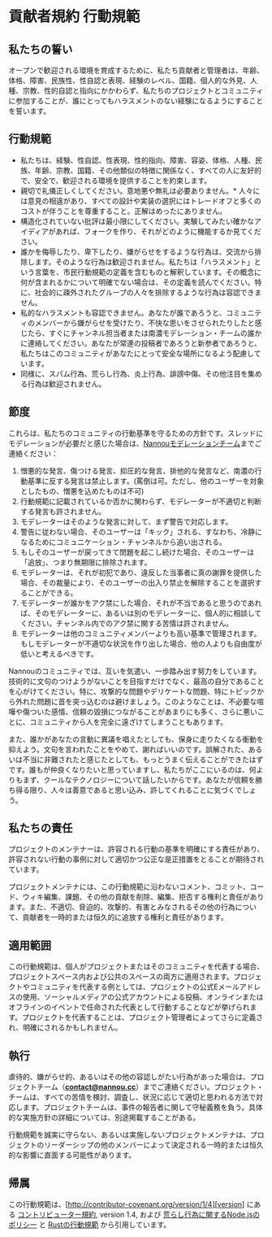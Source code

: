 <!-- # Contributor Covenant Code of Conduct -->
# 貢献者規約 行動規範

<!-- ## Our Pledge -->
## 私たちの誓い

<!-- In the interest of fostering an open and welcoming environment, we as contributors and maintainers pledge to making participation in our project and our community a harassment-free experience for everyone, regardless of age, body size, disability, ethnicity, gender identity and expression, level of experience, nationality, personal appearance, race, religion, or sexual identity and orientation. -->
オープンで歓迎される環境を育成するために、私たち貢献者と管理者は、年齢、体格、障害、民族性、性自認と表現、経験のレベル、国籍、個人的な外見、人種、宗教、性的自認と指向にかかわらず、私たちのプロジェクトとコミュニティに参加することが、誰にとってもハラスメントのない経験になるようにすることを誓います。

<!-- ## Conduct  -->
## 行動規範

<!-- * We are committed to providing a friendly, safe and welcoming environment for all, regardless of level of experience, gender identity and expression, sexual orientation, disability, personal appearance, body size, race, ethnicity, age, religion, nationality, or other similar characteristic.
* Please be kind and courteous. There’s no need to be mean or rude. 
* * Respect that people have differences of opinion and that every design or implementation choice carries a trade-off and numerous costs. There is seldom a right answer.
* Please keep unstructured critique to a minimum. If you have solid ideas you want to experiment with, make a fork and see how it works.
* We will exclude you from interaction if you insult, demean or harass anyone. That is not welcome behavior. We interpret the term “harassment” as including the definition in the Citizen Code of Conduct; if you have any lack of clarity about what might be included in that concept, please read their definition. In particular, we don’t tolerate behavior that excludes people in socially marginalized groups.
* Private harassment is also unacceptable. No matter who you are, if you feel you have been or are being harassed or made uncomfortable by a community member, please contact one of the channel ops or any of the Nannou moderation team immediately. Whether you’re a regular contributor or a newcomer, we care about making this community a safe place for you and we’ve got your back.
* Likewise any spamming, trolling, flaming, baiting or other attention-stealing behavior is not welcome. -->
* 私たちは、経験、性自認、性表現、性的指向、障害、容姿、体格、人種、民族、年齢、宗教、国籍、その他類似の特徴に関係なく、すべての人に友好的で、安全で、歓迎される環境を提供することを約束します。
* 親切で礼儀正しくしてください。意地悪や無礼は必要ありません。* 人々には意見の相違があり、すべての設計や実装の選択にはトレードオフと多くのコストが伴うことを尊重すること。正解はめったにありません。
* 構造化されていない批評は最小限にしてください。実験してみたい確かなアイディアがあれば、フォークを作り、それがどのように機能するか見てください。
* 誰かを侮辱したり、卑下したり、嫌がらせをするような行為は、交流から排除します。そのような行為は歓迎されません。私たちは「ハラスメント」という言葉を、市民行動規範の定義を含むものと解釈しています。その概念に何が含まれるかについて明確でない場合は、その定義を読んでください。特に、社会的に疎外されたグループの人々を排除するような行為は容認できません。
* 私的なハラスメントも容認できません。あなたが誰であろうと、コミュニティのメンバーから嫌がらせを受けたり、不快な思いをさせられたりしたと感じたら、すぐにチャンネル担当者または南濃モデレーション・チームの誰かに連絡してください。あなたが常連の投稿者であろうと新参者であろうと、私たちはこのコミュニティがあなたにとって安全な場所になるよう配慮しています。
* 同様に、スパム行為、荒らし行為、炎上行為、誹謗中傷、その他注目を集める行為は歓迎されません。

<!-- ## Moderation  -->
## 節度

<!-- These are the policies for upholding our community’s standards of conduct. If you feel that a thread needs moderation, please contact the [Nannou moderation team][email]: -->
これらは、私たちのコミュニティの行動基準を守るための方針です。スレッドにモデレーションが必要だと感じた場合は、[Nannouモデレーションチーム][email]までご連絡ください：

<!-- 1. Remarks that violate the Nannou standards of conduct, including hateful, hurtful, oppressive, or exclusionary remarks, are not allowed. (Cursing is allowed, but never targeting another user, and never in a hateful manner.)
2. Remarks that moderators find inappropriate, whether listed in the code of conduct or not, are also not allowed.
3. Moderators will first respond to such remarks with a warning.
4. If the warning is unheeded, the user will be “kicked,” i.e., kicked out of the communication channel to cool off.
5. If the user comes back and continues to make trouble, they will be banned, i.e., indefinitely excluded.
6. Moderators may choose at their discretion to un-ban the user if it was a first offense and they offer the offended party a genuine apology.
7. If a moderator bans someone and you think it was unjustified, please take it up with that moderator, or with a different moderator, in private. Complaints about bans in-channel are not allowed.
8. Moderators are held to a higher standard than other community members. If a moderator creates an inappropriate situation, they should expect less leeway than others. -->
1. 憎悪的な発言、傷つける発言、抑圧的な発言、排他的な発言など、南濃の行動基準に反する発言は禁止します。(罵倒は可。ただし、他のユーザーを対象としたもの、憎悪を込めたものは不可)
2. 行動規範に記載されているか否かに関わらず、モデレーターが不適切と判断する発言も許されません。
3. モデレーターはそのような発言に対して、まず警告で対応します。
4. 警告に従わない場合、そのユーザーは「キック」される、すなわち、冷静になるためにコミュニケーション・チャンネルから追い出される。
5. もしそのユーザーが戻ってきて問題を起こし続けた場合、そのユーザーは「追放」、つまり無期限に排除されます。
6. モデレーターは、それが初犯であり、違反した当事者に真の謝罪を提供した場合、その裁量により、そのユーザーの出入り禁止を解除することを選択することができる。
7. モデレーターが誰かをアク禁にした場合、それが不当であると思うのであれば、そのモデレーターに、あるいは別のモデレーターに、個人的に相談してください。チャンネル内でのアク禁に関する苦情は許されません。
8. モデレーターは他のコミュニティメンバーよりも高い基準で管理されます。もしモデレーターが不適切な状況を作り出した場合、他の人よりも自由度が低いと考えるべきです。

<!-- In the Nannou community we strive to go the extra step to look out for each other. Don’t just aim to be technically unimpeachable, try to be your best self. In particular, avoid flirting with offensive or sensitive issues, particularly if they’re off-topic; this all too often leads to unnecessary fights, hurt feelings, and damaged trust; worse, it can drive people away from the community entirely. -->
Nannouのコミュニティでは、互いを気遣い、一歩踏み出す努力をしています。技術的に文句のつけようがないことを目指すだけでなく、最高の自分であることを心がけてください。特に、攻撃的な問題やデリケートな問題、特にトピックから外れた問題に首を突っ込むのは避けましょう。このようなことは、不必要な喧嘩や傷ついた感情、信頼の毀損につながることがあまりにも多く、さらに悪いことに、コミュニティから人を完全に遠ざけてしまうこともあります。

<!-- And if someone takes issue with something you said or did, resist the urge to be defensive. Just stop doing what it was they complained about and apologize. Even if you feel you were misinterpreted or unfairly accused, chances are good there was something you could’ve communicated better — remember that it’s your responsibility to make your fellow members of the community comfortable. Everyone wants to get along and we are all here first and foremost because we want to talk about cool technology. You will find that people will be eager to assume good intent and forgive as long as you earn their trust. -->
また、誰かがあなたの言動に異議を唱えたとしても、保身に走りたくなる衝動を抑えよう。文句を言われたことをやめて、謝ればいいのです。誤解された、あるいは不当に非難されたと感じたとしても、もっとうまく伝えることができたはずです。誰もが仲良くなりたいと思っていますし、私たちがここにいるのは、何よりもまず、クールなテクノロジーについて話したいからです。あなたが信頼を勝ち得る限り、人々は善意であると思い込み、許してくれることに気づくでしょう。

<!-- ## Our Responsibilities -->
## 私たちの責任

<!-- Project maintainers are responsible for clarifying the standards of acceptable behavior and are expected to take appropriate and fair corrective action in response to any instances of unacceptable behavior. -->
プロジェクトのメンテナーは、許容される行動の基準を明確にする責任があり、許容されない行動の事例に対して適切かつ公正な是正措置をとることが期待されています。

<!-- Project maintainers have the right and responsibility to remove, edit, or reject comments, commits, code, wiki edits, issues, and other contributions that are not aligned to this Code of Conduct, or to ban temporarily or permanently any contributor for other behaviors that they deem inappropriate, threatening, offensive, or harmful. -->
プロジェクトメンテナには、この行動規範に沿わないコメント、コミット、コード、ウィキ編集、課題、その他の貢献を削除、編集、拒否する権利と責任があります。また、不適切、脅迫的、攻撃的、有害とみなされるその他の行為について、貢献者を一時的または恒久的に追放する権利と責任があります。

<!-- ## Scope -->
## 適用範囲

<!-- This Code of Conduct applies both within project spaces and in public spaces when an individual is representing the project or its community. Examples of representing a project or community include using an official project e-mail address, posting via an official social media account, or acting as an appointed representative at an online or offline event. Representation of a project may be further defined and clarified by project maintainers. -->
この行動規範は、個人がプロジェクトまたはそのコミュニティを代表する場合、プロジェクトスペース内および公共のスペースの両方に適用されます。プロジェクトやコミュニティを代表する例としては、プロジェクトの公式Eメールアドレスの使用、ソーシャルメディアの公式アカウントによる投稿、オンラインまたはオフラインのイベントで任命された代表として行動することなどが挙げられます。プロジェクトを代表することは、プロジェクト管理者によってさらに定義され、明確にされるかもしれません。

<!-- ## Enforcement -->
## 執行

<!-- Instances of abusive, harassing, or otherwise unacceptable behavior may be reported by contacting the project team at [**contact@nannou.cc**][email]. The project team will review and investigate all complaints, and will respond in a way that it deems appropriate to the circumstances. The project team is obligated to maintain confidentiality with regard to the reporter of an incident. Further details of specific enforcement policies may be posted separately. -->
虐待的、嫌がらせ的、あるいはその他の容認しがたい行為があった場合は、プロジェクトチーム（[**contact@nannou.cc**][email]）までご連絡ください。プロジェクト・チームは、すべての苦情を検討、調査し、状況に応じて適切と思われる方法で対応します。プロジェクトチームは、事件の報告者に関して守秘義務を負う。具体的な実施方針の詳細については、別途掲載することがある。

<!-- Project maintainers who do not follow or enforce the Code of Conduct in good faith may face temporary or permanent repercussions as determined by other members of the project's leadership. -->
行動規範を誠実に守らない、あるいは実施しないプロジェクトメンテナは、プロジェクトのリーダーシップの他のメンバーによって決定される一時的または恒久的な影響に直面する可能性があります。

<!-- ## Attribution -->
## 帰属

<!-- This Code of Conduct is adapted from the [Contributor Covenant][homepage], version 1.4, available at [http://contributor-covenant.org/version/1/4][version] as well as the [Node.js Policy on Trolling](http://blog.izs.me/post/30036893703/policy-on-trolling) and the [Rust Code of Conduct](https://www.rust-lang.org/en-US/conduct.html)  -->
この行動規範は、[http://contributor-covenant.org/version/1/4][version] にある [コントリビューター規約][homepage], version 1.4, および [荒らし行為に関するNode.jsのポリシー](http://blog.izs.me/post/30036893703/policy-on-trolling) と [Rustの行動規範](https://www.rust-lang.org/en-US/conduct.html) から引用しています。

[email]: mailto:contact@nannou.cc
[homepage]: http://contributor-covenant.org
[version]: http://contributor-covenant.org/version/1/4/
